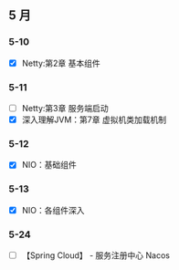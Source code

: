 ## 5 月

### 5-10

- [x] Netty:第2章 基本组件

### 5-11

- [ ] Netty:第3章 服务端启动
- [x] 深入理解JVM：第7章 虚拟机类加载机制

### 5-12

- [x] NIO：基础组件

### 5-13

- [x] NIO：各组件深入

### 5-24

- [ ] 【Spring Cloud】 - 服务注册中心 Nacos
